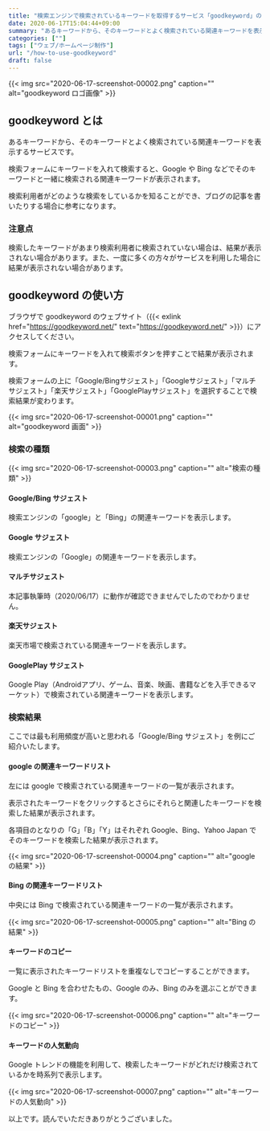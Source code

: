 ```yaml
---
title: "検索エンジンで検索されているキーワードを取得するサービス「goodkeyword」の使い方"
date: 2020-06-17T15:04:44+09:00
summary: "あるキーワードから、そのキーワードとよく検索されている関連キーワードを表示するサービス「goodkeyword」をご紹介いたします。"
categories: [""]
tags: ["ウェブ/ホームページ制作"]
url: "/how-to-use-goodkeyword"
draft: false
---
```


{{< img src="2020-06-17-screenshot-00002.png" caption="" alt="goodkeyword ロゴ画像" >}}

## goodkeyword とは

あるキーワードから、そのキーワードとよく検索されている関連キーワードを表示するサービスです。

検索フォームにキーワードを入れて検索すると、Google や Bing などでそのキーワードと一緒に検索される関連キーワードが表示されます。

検索利用者がどのような検索をしているかを知ることができ、ブログの記事を書いたりする場合に参考になります。

### 注意点

検索したキーワードがあまり検索利用者に検索されていない場合は、結果が表示されない場合があります。また、一度に多くの方々がサービスを利用した場合に結果が表示されない場合があります。

## goodkeyword の使い方

ブラウザで goodkeyword のウェブサイト（{{< exlink href="https://goodkeyword.net/" text="https://goodkeyword.net/" >}}）にアクセスしてください。

検索フォームにキーワードを入れて検索ボタンを押すことで結果が表示されます。

検索フォームの上に「Google/Bingサジェスト」「Googleサジェスト」「マルチサジェスト」「楽天サジェスト」「GooglePlayサジェスト」を選択することで検索結果が変わります。

{{< img src="2020-06-17-screenshot-00001.png" caption="" alt="goodkeyword 画面" >}}

### 検索の種類

{{< img src="2020-06-17-screenshot-00003.png" caption="" alt="検索の種類" >}}

#### Google/Bing サジェスト

検索エンジンの「google」と「Bing」の関連キーワードを表示します。

#### Google サジェスト

検索エンジンの「Google」の関連キーワードを表示します。

#### マルチサジェスト

本記事執筆時（2020/06/17）に動作が確認できませんでしたのでわかりません。

#### 楽天サジェスト

楽天市場で検索されている関連キーワードを表示します。

#### GooglePlay サジェスト

Google Play（Androidアプリ、ゲーム、音楽、映画、書籍などを入手できるマーケット）で検索されている関連キーワードを表示します。

### 検索結果

ここでは最も利用頻度が高いと思われる「Google/Bing サジェスト」を例にご紹介いたします。

#### google の関連キーワードリスト

左には google で検索されている関連キーワードの一覧が表示されます。

表示されたキーワードをクリックするとさらにそれらと関連したキーワードを検索した結果が表示されます。

各項目のとなりの「G」「B」「Y」はそれぞれ Google、Bing、Yahoo Japan でそのキーワードを検索した結果が表示されます。

{{< img src="2020-06-17-screenshot-00004.png" caption="" alt="google の結果" >}}

#### Bing の関連キーワードリスト

中央には Bing で検索されている関連キーワードの一覧が表示されます。

{{< img src="2020-06-17-screenshot-00005.png" caption="" alt="Bing の結果" >}}

#### キーワードのコピー

一覧に表示されたキーワードリストを重複なしでコピーすることができます。

Google と Bing を合わせたもの、Google のみ、Bing のみを選ぶことができます。

{{< img src="2020-06-17-screenshot-00006.png" caption="" alt="キーワードのコピー" >}}

#### キーワードの人気動向

Google トレンドの機能を利用して、検索したキーワードがどれだけ検索されているかを時系列で表示します。

{{< img src="2020-06-17-screenshot-00007.png" caption="" alt="キーワードの人気動向" >}}

以上です。読んでいただきありがとうございました。
